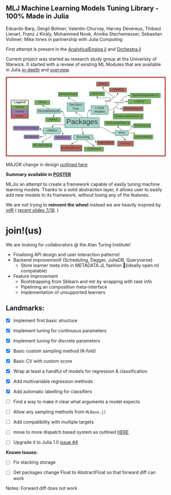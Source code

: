 ## MLJ Machine Learning Models Tuning Library - 100% Made in Julia

Edoardo Barp, Gergö Bohner, Valentin Churvay, Harvey Devereux, Thibaut Lienart, Franz J Király, Mohammed Nook, Annika Stechemesser, Sebastian Vollmer; Mike Innes in partnership with Julia Computing

First attempt is present in the [AnalyticalEngine.jl](https://github.com/tlienart/AnalyticalEngine.jl) and [Orchestra.jl](https://github.com/svs14/Orchestra.jl)


Current project was started as research study group at the Univeristy of Warwick. It started with a review of existing ML Modules that are available in Julia [in-depth](https://github.com/dominusmi/Julia-Machine-Learning-Review/tree/master/Educational) and [overview](https://github.com/dominusmi/Julia-Machine-Learning-Review/tree/master/Package%20Review).

![alt text](material/packages.jpg)

MAJOR change in design [outlined here](https://nbviewer.jupyter.org/github/gbohner/Julia-Machine-Learning-Review/blob/f3482badf1f275e2a98bf7e338d406d399609f37/MLR/TuningDispatch_framework.ipynb)

**Summary available in [POSTER](../master/material/MLJ-JuliaCon2018-poster.pdf)**

MLJis an attempt to create a framework capable of easily tuning machine learning models.
Thanks to a solid abstraction layer, it allows user to easily add new models to its framework,
without losing any of the features.

We are not trying to __reinvent the wheel__ instead we are heavily inspired by [mlR](https://mlr-org.github.io/) ( [recent slides 7/18](https://github.com/mlr-org/mlr-outreach). )


# join!(us)
We are looking for collaborators @ the Alan Turing Institute! 
 * Finalising API design and user interaction patterns! 
 * Backend improvement! (Scheduling, Dagger, JuliaDB, Queryverse)
   * Store learner meta info in METADATA.JL fashion  (ideally open.ml compatable)
 * Feature Improvement 
   * Bootstrapping from Sklearn and mlr by wrapping with task info
   * Pipelining an composition meta-interface
   * Implementation of unsupported learners




## Landmarks:

- [x] Implement first basic structure
- [x] Implement tuning for continuous parameters
- [x] Implement tuning for discrete parameters
- [x] Basic custom sampling method (K-fold)
- [x] Basic CV with custom score
- [x] Wrap at least a handful of models for regression & classification
- [x] Add multivariable regression methods
- [x] Add automatic labelling for classifiers
- [ ] Find a way to make it clear what arguments a model expects
- [ ] Allow any sampling methods from `MLBase.jl`
- [ ] Add compatibility with multiple targets
- [ ] move to more dispatch based system as outlined [HERE](https://nbviewer.jupyter.org/github/gbohner/Julia-Machine-Learning-Review/blob/f3482badf1f275e2a98bf7e338d406d399609f37/MLR/TuningDispatch_framework.ipynb)
- [ ] Upgrade it to Julia 1.0 [issue #4](https://github.com/alan-turing-institute/mlj/issues/4)


**Known Issues:**
- [ ] Fix stacking storage
- [ ] Get packages change Float to AbstractFloat so that forward diff can work


Notes: Forward diff does not work

